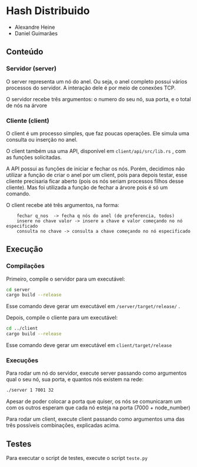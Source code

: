 # Hash Distribuido

* Alexandre Heine
* Daniel Guimarães


## Conteúdo

### Servidor (server)
O server representa um nó do anel. Ou seja, o anel completo possui vários processos
do servidor. A interação dele é por meio de conexões TCP.

O servidor recebe três argumentos: o numero do seu nó, sua porta, e o total de nós na árvore

### Cliente (client)
O client é um processo simples, que faz poucas operações. Ele simula uma consulta ou inserção no anel.

O client também usa uma API, disponível em ```client/api/src/lib.rs``` , com as funções 
solicitadas.

A API possui as funções de iniciar e fechar os nós. Porém, decidimos não utilizar a função de criar
o anel por um client, pois para depois testar, esse cliente precisaria ficar aberto (pois os nós seriam 
processos filhos desse cliente). Mas foi utilizada a função de fechar a árvore pois é só um comando.

O client recebe até três argumentos, na forma: 
```text
    fechar q_nos  -> fecha q nós do anel (de preferencia, todos)
    insere no chave valor -> insere a chave e valor começando no nó especificado
    consulta no chave -> consulta a chave começando no nó especificado
```

## Execução

### Compilações 

Primeiro, compile o servidor para um executável:

```bash
cd server
cargo build --release
```

Esse comando deve gerar um executável em ```/server/target/release/``` . 

Depois, compile o cliente para um executável:

```bash
cd ../client
cargo build --release
```

Esse comando deve gerar um executável em ```client/target/release```

### Execuções

Para rodar um nó do servidor, execute server passando como argumentos qual o seu nó, sua porta, e quantos nós
existem na rede: 
```bash
./server 1 7001 32
```

Apesar de poder colocar a porta que quiser, os nós se comunicaram um com os outros esperam que cada nó esteja na porta (7000 + node_number)

Para rodar um client, execute client passando como argumentos uma das três possíveis combinações, explicadas acima.

## Testes

Para executar o script de testes, execute o script ```teste.py``` 